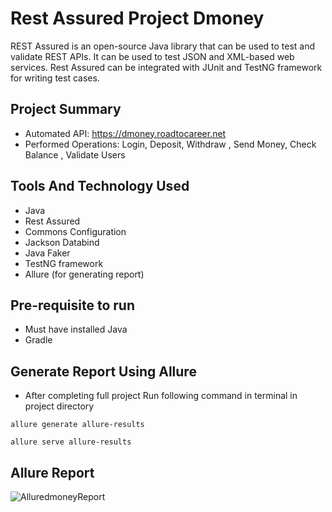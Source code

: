 # Rest Assured Project Dmoney
REST Assured is an open-source Java library that can be used to test and validate REST APIs. It can be used to test JSON and XML-based web services. Rest Assured can be integrated with JUnit and TestNG framework for writing test cases.
## Project Summary
- Automated API: https://dmoney.roadtocareer.net
- Performed Operations: Login, Deposit, Withdraw , Send Money, Check Balance , Validate Users
## Tools And Technology Used
- Java
- Rest Assured
- Commons Configuration
- Jackson Databind
- Java Faker
- TestNG framework
- Allure (for generating report)
## Pre-requisite to run
- Must have installed Java
- Gradle
## Generate Report Using Allure
- After completing full project Run following command in terminal in project directory
```
allure generate allure-results

```
```
allure serve allure-results

```

## Allure Report
![AlluredmoneyReport](https://github.com/ShahriarPriyo/Rest-Assured-Project-Dmoney/assets/46930074/16675864-a104-4692-8337-2ea461faddfe)

